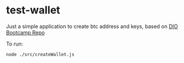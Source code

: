 # test-wallet

Just a simple application to create btc address and keys, based on [DIO Bootcamp Repo](https://github.com/digitalinnovationone/formacao-blockchain-dio/tree/main/Modulo%2001%20Fundamentos%20da%20Blockchain/Curso%2001%20Introducao%20a%20Blockchain/Criando%20e%20utilizando%20a%20sua%20carteira%20de%20criptomoedas)

To run:
```
node ./src/createWallet.js
```
